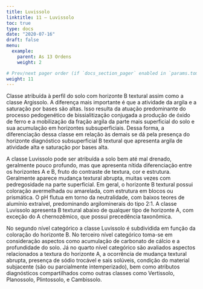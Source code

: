 ```yaml
---
title: Luvissolo
linktitle: 11 – Luvissolo
toc: true
type: docs
date: "2020-07-16"
draft: false
menu:
  example:
    parent: As 13 Ordens
    weight: 2

# Prev/next pager order (if `docs_section_pager` enabled in `params.toml`)
weight: 11
---
```


Classe atribuída à perfil do solo com horizonte B textural assim como a classe Argissolo. A diferença mais importante é que a atividade da argila e a saturação por bases são altas. Isso resulta da atuação predominante do processo pedogenético de bissialitização conjugada a produção de óxido de ferro e a mobilização da fração argila da parte mais superficial do solo e sua acumulação em horizontes subsuperficiais. Dessa forma, a diferenciação dessa classe em relação às demais se dá pela presença do horizonte diagnóstico subsuperficial B textural que apresenta argila de atividade alta e saturação por bases alta.

A classe Luvissolo pode ser atribuída a solo bem até mal drenado, geralmente pouco profundo, mas que apresenta nítida diferenciação entre os horizontes A e B, fruto do contraste de textura, cor e estrutura. Geralmente aparece mudança textural abrupta, muitas vezes com pedregosidade na parte superficial. Em geral, o horizonte B textural possui coloração avermelhada ou amarelada, com estrutura em blocos ou prismática. O pH flutua em torno da neutralidade, com baixos teores de alumínio extraível, predominando argilominerais do tipo 2:1. A classe Luvissolo apresenta B textural abaixo de qualquer tipo de horizonte A, com exceção do A chernozêmico, que possui precedência taxonômica.

No segundo nível categórico a classe Luvissolo é subdividida em função da coloração do horizonte B. No terceiro nível categórico toma-se em consideração aspectos como acumulação de carbonato de cálcio e a profundidade do solo. Já no quarto nível categórico são avaliados aspectos relacionados a textura do horizonte A, a ocorrência de mudança textural abrupta, presença de sódio trocável e sais solúveis, condição do material subjacente (são ou parcialmente intemperizado), bem como atributos diagnósticos compartilhados como outras classes como Vertissolo, Planossolo, Plintossolo, e Cambissolo.